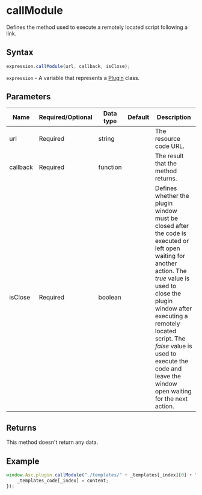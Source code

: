 # callModule

Defines the method used to execute a remotely located script following a link.

## Syntax

```javascript
expression.callModule(url, callback, isClose);
```

`expression` - A variable that represents a [Plugin](../plugin.md) class.

## Parameters

| **Name** | **Required/Optional** | **Data type** | **Default** | **Description** |
| ------------- | ------------- | ------------- | ------------- | ------------- |
| url | Required | string |  | The resource code URL. |
| callback | Required | function |  | The result that the method returns. |
| isClose | Required | boolean |  | Defines whether the plugin window must be closed after the code is executed or left open waiting for another action. The *true* value is used to close the plugin window after executing a remotely located script. The *false* value is used to execute the code and leave the window open waiting for the next action. |

## Returns

This method doesn't return any data.

## Example

```javascript
window.Asc.plugin.callModule("./templates/" + _templates[_index][0] + "/script.txt", function(content) {
    _templates_code[_index] = content;
});
```
